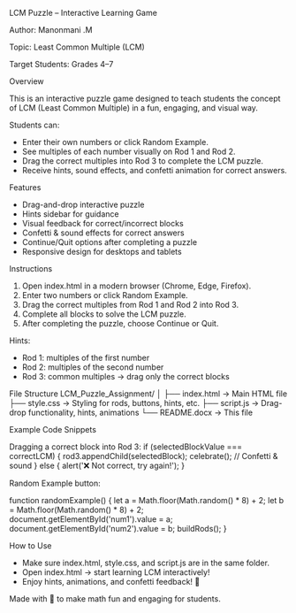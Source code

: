  LCM Puzzle – Interactive Learning Game
 
Author: Manonmani .M

Topic: Least Common Multiple (LCM)

Target Students: Grades 4–7

Overview

This is an interactive puzzle game designed to teach students the concept of LCM (Least Common Multiple) in a fun, engaging, and visual way.

Students can:
- Enter their own numbers or click Random Example.
- See multiples of each number visually on Rod 1 and Rod 2.
- Drag the correct multiples into Rod 3 to complete the LCM puzzle.
- Receive hints, sound effects, and confetti animation for correct answers.
  
Features
- Drag-and-drop interactive puzzle
- Hints sidebar for guidance
- Visual feedback for correct/incorrect blocks
- Confetti & sound effects for correct answers
- Continue/Quit options after completing a puzzle
- Responsive design for desktops and tablets
  
Instructions
1. Open index.html in a modern browser (Chrome, Edge, Firefox).
2. Enter two numbers or click Random Example.
3. Drag the correct multiples from Rod 1 and Rod 2 into Rod 3.
4. Complete all blocks to solve the LCM puzzle.
5. After completing the puzzle, choose Continue or Quit.

Hints:
- Rod 1: multiples of the first number
- Rod 2: multiples of the second number
- Rod 3: common multiples → drag only the correct blocks
  
File Structure
LCM_Puzzle_Assignment/
│
├── index.html      → Main HTML file
├── style.css       → Styling for rods, buttons, hints, etc.
├── script.js       → Drag-drop functionality, hints, animations
└── README.docx     → This file

Example Code Snippets

Dragging a correct block into Rod 3:
if (selectedBlockValue === correctLCM) {
    rod3.appendChild(selectedBlock);
    celebrate(); // Confetti & sound
} else {
    alert('❌ Not correct, try again!');
}

Random Example button:

function randomExample() {
    let a = Math.floor(Math.random() * 8) + 2;
    let b = Math.floor(Math.random() * 8) + 2;
    document.getElementById('num1').value = a;
    document.getElementById('num2').value = b;
    buildRods();
}

How to Use
- Make sure index.html, style.css, and script.js are in the same folder.
- Open index.html → start learning LCM interactively!
- Enjoy hints, animations, and confetti feedback! 🎉
  
Made with 💜 to make math fun and engaging for students.
